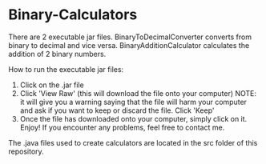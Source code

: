 # Binary-Calculators
There are 2 executable jar files. BinaryToDecimalConverter converts from binary to decimal and vice versa. BinaryAdditionCalculator calculates the addition of 2 binary numbers. 

How to run the executable jar files:
1. Click on the .jar file
2. Click 'View Raw' (this will download the file onto your computer)
   NOTE: it will give you a warning saying that the file will harm your computer and ask if you want to keep or discard the file. Click            'Keep'
3. Once the file has downloaded onto your computer, simply click on it. Enjoy!
If you encounter any problems, feel free to contact me. 

The .java files used to create calculators are located in the src folder of this repository. 


